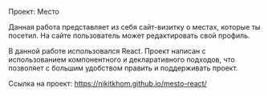 Проект: Место

Данная работа представляет из себя сайт-визитку о местах, которые ты посетил. На сайте пользователь может редактировать свой профиль.

В данной работе использовался React. Проект написан с использованием компонентного и декларативного подходов, что позволяет с большим удобством править и поддерживать проект.



Ссылка на проект: https://nikitkhom.github.io/mesto-react/
